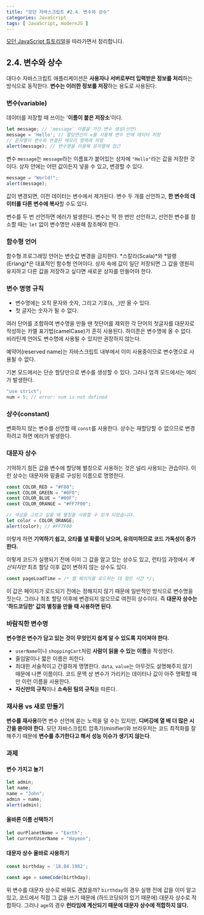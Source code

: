 ```yaml
---
title: "모던 자바스크립트 #2.4. 변수와 상수"
categories: JavaScript
tags: [ JavaScript, modernJS ]
---
```


[모던 JavaScript 튜토리얼](https://ko.javascript.info/)을 따라가면서 정리합니다.

## 2.4. 변수와 상수

대다수 자바스크립트 애플리케이션은 **사용자나 서버로부터 입력받은 정보를 처리**하는 방식으로 동작한다. **변수는 이러한 정보를 저장**하는 용도로 사용된다.

### 변수(variable)

데이터를 저장할 때 쓰이는 '**이름이 붙은 저장소**'이다.

```js
let message; // 'message' 이름을 가진 변수 생성(선언)
message = 'Hello'; // 할당연산자 =를 사용해 변수 안에 데이터 저장
// 문자열이 변수와 연결된 메모리 영역에 저장
alert(message); // 변수명을 이용해 문자열에 접근
```

변수 `message`는 `message`라는 이름표가 붙어있는 상자에 `"Hello"`라는 값을 저장한 것이다. 상자 안에는 어떤 값이든지 넣을 수 있고, 변경할 수 있다. 

```js
message = "World!";
alert(message);
```

값이 변경되면, 이전 데이터는 변수에서 제거된다. 변수 두 개를 선언하고, **한 변수의 데이터를 다른 변수에 복사**할 수도 있다.

변수를 두 번 선언하면 에러가 발생한다. 변수는 딱 한 번만 선언하고, 선언한 변수를 참소할 때는 `let` 없이 변수명만 사용해 참조해야 한다.

### 함수형 언어

함수형 프로그래밍 언어는 변숫값 변경을 금지한다. *스칼라(Scala)*와 *얼랭(Erlang)*은 대표적인 함수형 언어이다. 상자 속에 값이 일단 저장되면 그 값을 영원히 유지하고 다른 값을 저장하고 싶다면 새로운 상자를 만들어야 한다.

### 변수 명명 규칙

- 변수명에는 오직 문자와 숫자, 그리고 기호(`$`, `_`)만 올 수 있다.
- 첫 글자는 숫자가 될 수 없다.

여러 단어를 조합하여 변수명을 만들 땐 첫단어를 제외한 각 단어의 첫글자를 대문자로 작성하는 카멜 표기법(camelCase)가 흔히 사용된다. 하이픈은 변수명에 올 수 없다. 비라틴계 언어도 변수명에 사용될 수 있지만 권장하지 않는다. 

예약어(reserved name)는 자바스크립트 내부에서 이미 사용중이므로 변수명으로 사용될 수 없다. 

기본 모드에서는 단순 할당만으로 변수를 생성할 수 있다. 그러나 엄격 모드에서는 에러가 발생한다.

```js
"use strict";
num = 5; // error: num is not defined
```

### 상수(constant)

변화하지 않는 변수를 선언할 때 `const`를 사용한다. 상수는 재할당할 수 없으므로 변경하려고 하면 에러가 발생한다.

### 대문자 상수

기억하기 힘든 값을 변수에 할당해 별칭으로 사용하는 것은 널리 사용되는 관습이다. 이런 상수는 대문자와 밑줄로 구성된 이름으로 명명한다. 

```js
const COLOR_RED = "#F00";
const COLOR_GREEN = "#0F0";
const COLOR_BLUE = "#00F";
const COLOR_ORANGE = "#FF7F00";

// 색상을 고르고 싶을 때 별칭을 사용할 수 있게 되었습니다.
let color = COLOR_ORANGE;
alert(color); // #FF7F00
```

이렇게 하면 **기억하기 쉽고, 오타를 낼 확률이 낮으며, 유의미하므로 코드 가독성이 증가한다.**

이렇게 코드가 실행되기 전에 이미 그 값을 알고 있는 상수도 있고, 런타임 과정에서 *계산되지만*  최초 할당 이후 값이 변하지 않는 상수도 있다.

```js
const pageLoadTime = /* 웹 페이지를 로드하는 데 컬린 시간 */;
```

이 값은 페이지가 로드되기 전에는 정해지지 않기 때문에 일반적인 방식으로 변수명을 짓는다. 그러나 최초 할당 이후에 변경되지 않으므로 여전히 상수이다. 즉 **대문자 상수는 '하드코딩한' 값의 별칭을 만들 때 사용하면 된다**.

### 바람직한 변수명

**변수명은 변수가 담고 있는 것이 무엇인지 쉽게 알 수 있도록 지어져야 한다.**

- `userName`이나 `shoppingCart`처럼 **사람이 읽을 수 있는 이름**을 작성한다.
- 줄임말이나 짧은 이름은 피한다.
- 최대한 서술적이고 간결하게 명명한다. `data`, `value`는 아무것도 설명해주지 않기 때문에 나쁜 이름이다. 코드 문맥 상 변수가 가리키는 데이터나 값이 아주 명확할 때만 이런 이름을 사용한다.
- **자신만의 규칙**이나 **소속된 팀의 규칙**을 따른다. 

### 재사용 vs 새로 만들기

**변수를 재사용**하면 변수 선언에 쏟는 노력을 덜 수는 있지만, **디버깅에 열 배 더 많은 시간을 쏟아야 한다.** 모던 자바스크립트 압축기(minifier)와 브라우저는 코드 최적화를 잘 해주기 때문에 **변수를 추가한다고 해서 성능 이슈가 생기지 않는다**. 

### 과제

#### 변수 가지고 놀기

```js
let admin;
let name;
name = "John";
admin = name;
alert(admin);
```

#### 올바른 이름 선택하기

```js
let ourPlanetName = "Earth";
let currentUserName = "Hayeon";
```

#### 대문자 상수 올바로 사용하기

```js
const birthday = '18.04.1982';

const age = someCode(birthday);
```

위 변수를 대문자 상수로 바꿔도 괜찮을까? `birthday`의 경우 실행 전에 값을 이미 알고 있고, 코드에서 직접 그 값을 쓰기 때문에 (하드코딩되어 있기 때문에) 대문자 상수로 적합하다. 그러나 `age`의 경우 **런타임에 계산되기 때문에 대문자 상수에 적합하지 않다.**

